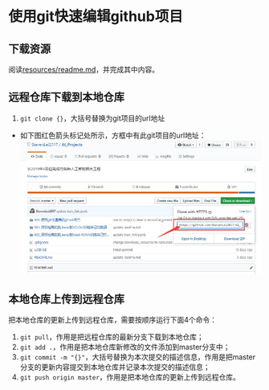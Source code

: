 # 使用git快速编辑github项目
## 下载资源
阅读[resources/readme.md](resources/)，并完成其中内容。

## 远程仓库下载到本地仓库
1. `git clone {}`，大括号替换为git项目的url地址
* 如下图红色箭头标记处所示，方框中有此git项目的url地址：
![git项目的url地址示意图](markdown_images/15.jpg)

## 本地仓库上传到远程仓库
把本地仓库的更新上传到远程仓库，需要按顺序运行下面4个命令：
1. `git pull`，作用是把远程仓库的最新分支下载到本地仓库；
2. `git add .`，作用是把本地仓库新修改的文件添加到master分支中；
3. `git commit -m "{}"`，大括号替换为本次提交的描述信息，作用是把master分支的更新内容提交到本地仓库并记录本次提交的描述信息；
4. `git push origin master`，作用是把本地仓库的更新上传到远程仓库。
